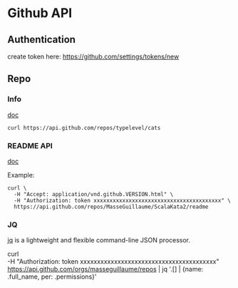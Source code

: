 # Github API

## Authentication
create token here: https://github.com/settings/tokens/new

## Repo

### Info

[doc](https://developer.github.com/v3/repos/#get)

`curl https://api.github.com/repos/typelevel/cats`

### README API

[doc](https://developer.github.com/v3/repos/contents/#get-the-readme)

Example:

```
curl \
  -H "Accept: application/vnd.github.VERSION.html" \
  -H "Authorization: token xxxxxxxxxxxxxxxxxxxxxxxxxxxxxxxxxxxxxxxx" \
  https://api.github.com/repos/MasseGuillaume/ScalaKata2/readme
```

### JQ

[jq](https://stedolan.github.io/jq/) is a lightweight and flexible command-line JSON processor. 

curl \
  -H "Authorization: token xxxxxxxxxxxxxxxxxxxxxxxxxxxxxxxxxxxxxxxx" \
  https://api.github.com/orgs/masseguillaume/repos | jq '.[] | {name: .full_name, per: .permissions}'
